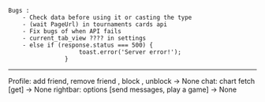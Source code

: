     Bugs :
        - Check data before using it or casting the type
        - (wait PageUrl) in tournaments cards api
        - Fix bugs of when API fails
        - current_tab_view ???? in settings
        - else if (response.status === 500) {
                        toast.error('Server error!');
                    }

----------------------------------------------------------

Profile: add friend, remove friend , block , unblock -> None
chat: chart fetch [get] -> None
rightbar: options [send messages, play a game] -> None


